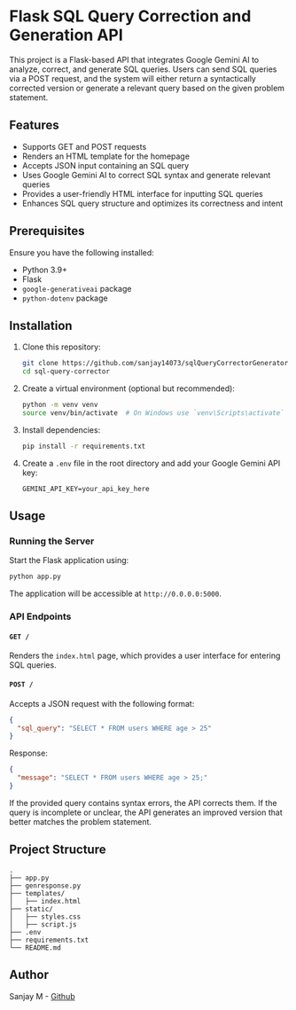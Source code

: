 # Flask SQL Query Correction and Generation API

This project is a Flask-based API that integrates Google Gemini AI to analyze, correct, and generate SQL queries. Users can send SQL queries via a POST request, and the system will either return a syntactically corrected version or generate a relevant query based on the given problem statement.

## Features
- Supports GET and POST requests
- Renders an HTML template for the homepage
- Accepts JSON input containing an SQL query
- Uses Google Gemini AI to correct SQL syntax and generate relevant queries
- Provides a user-friendly HTML interface for inputting SQL queries
- Enhances SQL query structure and optimizes its correctness and intent

## Prerequisites
Ensure you have the following installed:
- Python 3.9+
- Flask
- `google-generativeai` package
- `python-dotenv` package

## Installation
1. Clone this repository:
   ```sh
   git clone https://github.com/sanjay14073/sqlQueryCorrectorGenerator.git
   cd sql-query-corrector
   ```

2. Create a virtual environment (optional but recommended):
   ```sh
   python -m venv venv
   source venv/bin/activate  # On Windows use `venv\Scripts\activate`
   ```

3. Install dependencies:
   ```sh
   pip install -r requirements.txt
   ```

4. Create a `.env` file in the root directory and add your Google Gemini API key:
   ```env
   GEMINI_API_KEY=your_api_key_here
   ```

## Usage
### Running the Server
Start the Flask application using:
```sh
python app.py
```

The application will be accessible at `http://0.0.0.0:5000`.

### API Endpoints
#### `GET /`
Renders the `index.html` page, which provides a user interface for entering SQL queries.

#### `POST /`
Accepts a JSON request with the following format:
```json
{
  "sql_query": "SELECT * FROM users WHERE age > 25"
}
```
Response:
```json
{
  "message": "SELECT * FROM users WHERE age > 25;"
}
```
If the provided query contains syntax errors, the API corrects them. If the query is incomplete or unclear, the API generates an improved version that better matches the problem statement.

## Project Structure
```
.
├── app.py
├── genresponse.py
├── templates/
│   ├── index.html
├── static/
│   ├── styles.css
│   ├── script.js
├── .env
├── requirements.txt
└── README.md
```

## Author
Sanjay M - [Github](https://github.com/sanjay14073)


